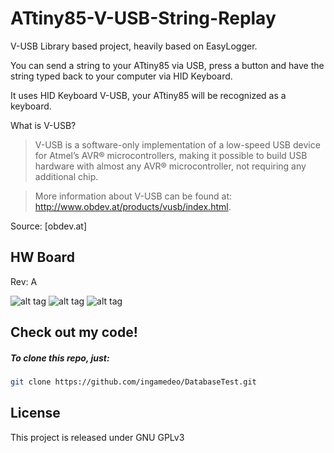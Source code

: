 ATtiny85-V-USB-String-Replay
=========

V-USB Library based project, heavily based on EasyLogger.

You can send a string to your ATtiny85 via USB, press a button and have the string typed back to your computer via HID Keyboard.

It uses HID Keyboard V-USB, your ATtiny85 will be recognized as a keyboard.

What is V-USB?

> V-USB is a software-only implementation of a low-speed USB device for Atmel’s AVR® microcontrollers, 
> making it possible to build USB hardware with almost any AVR® microcontroller,
> not requiring any additional chip.

> More information about V-USB can be found at: http://www.obdev.at/products/vusb/index.html.

Source: [obdev.at]

HW Board
----

Rev: A

![alt tag](https://raw.githubusercontent.com/ingamedeo/ATtiny85-V-USB-String-Replay/master/hw/board_top.png)
![alt tag](https://raw.githubusercontent.com/ingamedeo/ATtiny85-V-USB-String-Replay/master/hw/board.png)
![alt tag](https://raw.githubusercontent.com/ingamedeo/ATtiny85-V-USB-String-Replay/master/hw/schematic.png)

Check out my code!
--------------

##### To clone this repo, just:

```sh
git clone https://github.com/ingamedeo/DatabaseTest.git
```

License
----

This project is released under GNU GPLv3
